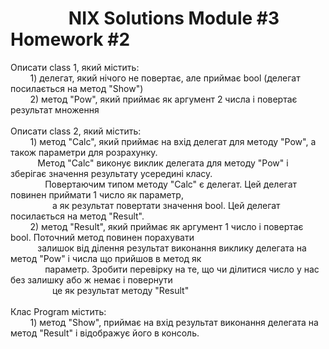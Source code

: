 # &nbsp;&nbsp;&nbsp;&nbsp;&nbsp;&nbsp;&nbsp;&nbsp;&nbsp;&nbsp;&nbsp;&nbsp;&nbsp;&nbsp;NIX Solutions Module #3 Homework #2

Описати class 1, який містить:\
&nbsp;&nbsp;&nbsp;&nbsp;&nbsp;&nbsp;&nbsp;&nbsp;1) делегат, який нічого не повертає, але приймає bool (делегат посилається на метод "Show")\
&nbsp;&nbsp;&nbsp;&nbsp;&nbsp;&nbsp;&nbsp;&nbsp;2) метод "Pow", який приймає як аргумент 2 числа і повертає результат множення\
\
Описати class 2, який містить:\
&nbsp;&nbsp;&nbsp;&nbsp;&nbsp;&nbsp;&nbsp;&nbsp;1) метод "Calc", який приймає на вхід делегат для методу "Pow", а також параметри для розрахунку.\
&nbsp;&nbsp;&nbsp;&nbsp;&nbsp;&nbsp;&nbsp;&nbsp;&nbsp;&nbsp;&nbsp;Метод "Calc" виконує виклик делегата для методу "Pow" і зберігає значення результату усередині класу.\
&nbsp;&nbsp;&nbsp;&nbsp;&nbsp;&nbsp;&nbsp;&nbsp;&nbsp;&nbsp;&nbsp;&nbsp;&nbsp;&nbsp;Повертаючим типом методу "Calc" є делегат. Цей делегат повинен приймати 1 число як параметр,\
&nbsp;&nbsp;&nbsp;&nbsp;&nbsp;&nbsp;&nbsp;&nbsp;&nbsp;&nbsp;&nbsp;&nbsp;&nbsp;&nbsp;&nbsp;&nbsp;&nbsp;а як результат повертати значення bool. Цей делегат посилається на метод "Result".\
&nbsp;&nbsp;&nbsp;&nbsp;&nbsp;&nbsp;&nbsp;&nbsp;2) метод "Result", який приймає як аргумент 1 число і повертає bool. Поточний метод повинен порахувати\
&nbsp;&nbsp;&nbsp;&nbsp;&nbsp;&nbsp;&nbsp;&nbsp;&nbsp;&nbsp;&nbsp;залишок від ділення результат виконання виклику делегата на метод "Pow" і числа що прийшов в метод як\
&nbsp;&nbsp;&nbsp;&nbsp;&nbsp;&nbsp;&nbsp;&nbsp;&nbsp;&nbsp;&nbsp;&nbsp;&nbsp;&nbsp;параметр. Зробити перевірку на те, що чи ділитися число у нас без залишку або ж немає і повернути\
&nbsp;&nbsp;&nbsp;&nbsp;&nbsp;&nbsp;&nbsp;&nbsp;&nbsp;&nbsp;&nbsp;&nbsp;&nbsp;&nbsp;&nbsp;&nbsp;&nbsp;це як результат методу "Result"\
\
Клас Program містить:\
&nbsp;&nbsp;&nbsp;&nbsp;&nbsp;&nbsp;&nbsp;&nbsp;1) метод "Show", приймає на вхід результат виконання делегата на метод "Result" і відображує його в консоль.
